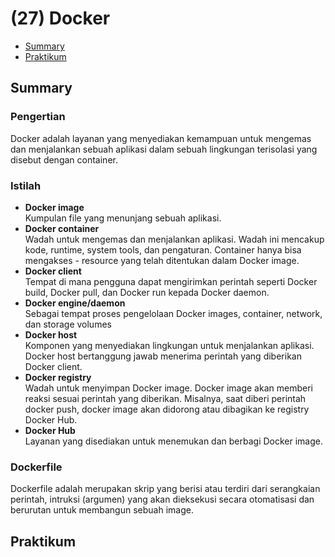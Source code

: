 # (27) Docker

- [Summary](#Summary)
- [Praktikum](#Praktikum)

## Summary

### Pengertian
Docker adalah layanan yang menyediakan kemampuan untuk mengemas dan menjalankan sebuah aplikasi dalam sebuah lingkungan terisolasi yang disebut dengan container.

### Istilah
- __Docker image__  
Kumpulan file yang menunjang sebuah aplikasi.
- __Docker container__    
Wadah untuk mengemas dan menjalankan aplikasi. Wadah ini mencakup kode, runtime, system tools, dan pengaturan. Container hanya bisa mengakses - resource yang telah ditentukan dalam Docker image.
- __Docker client__    
Tempat di mana pengguna dapat mengirimkan perintah seperti Docker build, Docker pull, dan Docker run kepada Docker daemon.
- __Docker engine/daemon__    
Sebagai tempat proses pengelolaan Docker images, container, network, dan storage volumes
- __Docker host__  
Komponen yang menyediakan lingkungan untuk menjalankan aplikasi. Docker host bertanggung jawab menerima perintah yang diberikan Docker client.
- __Docker registry__    
Wadah untuk menyimpan Docker image. Docker image akan memberi reaksi sesuai perintah yang diberikan. Misalnya, saat diberi perintah docker push, docker image akan didorong atau dibagikan ke registry Docker Hub.
- __Docker Hub__    
Layanan yang disediakan untuk menemukan dan berbagi Docker image.

### Dockerfile
Dockerfile adalah merupakan skrip yang berisi atau terdiri dari serangkaian perintah, intruksi (argumen) yang akan dieksekusi secara otomatisasi dan berurutan untuk membangun sebuah image.

## Praktikum
